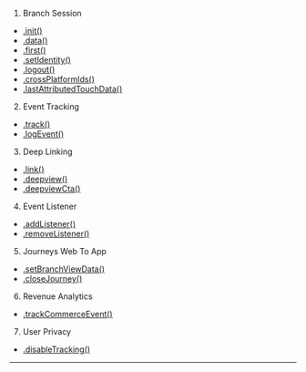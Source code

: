 1. Branch Session
  + [.init()](#initbranch_key-options-callback)
  + [.data()](#datacallback)
  + [.first()](#firstcallback)
  + [.setIdentity()](#setidentityidentity-callback)
  + [.logout()](#logoutcallback)
  + [.crossPlatformIds()](#crossPlatformIdscallback)
  + [.lastAttributedTouchData()](#lastAttributedTouchDataattribution_window-callback)

2. Event Tracking
  + [.track()](#trackevent-metadata-callback)
  + [.logEvent()](#logeventevent-event_data_and_custom_data-content_items-callback)

3. Deep Linking
  + [.link()](#linkdata-callback)
  + [.deepview()](#deepviewdata-options-callback)
  + [.deepviewCta()](#deepviewcta)

4. Event Listener
  + [.addListener()](#addlistenerevent-listener)
  + [.removeListener()](#removelistenerlistener)

5. Journeys Web To App
  + [.setBranchViewData()](#setbranchviewdatadata)
  + [.closeJourney()](#closejourneycallback)

6. Revenue Analytics
  + [.trackCommerceEvent()](#trackcommerceeventevent-commerce_data-metadata-callback)

7. User Privacy
  + [.disableTracking()](#disabletrackingdisabletracking)

___
